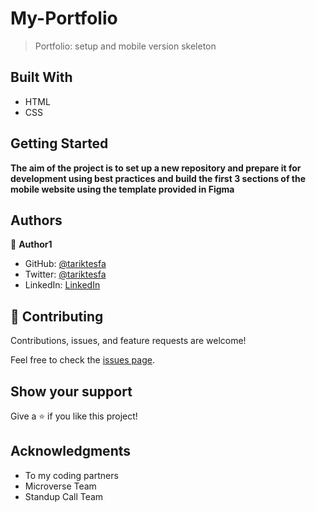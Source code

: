 # My-Portfolio

> Portfolio: setup and mobile version skeleton
## Built With

- HTML
- CSS
## Getting Started

**The aim of the project is to set up a new repository and prepare it for development using best practices and
build the first 3 sections of the mobile website using the template provided in Figma**
## Authors

👤 **Author1**

- GitHub: [@tariktesfa](https://github.com/tariktesfa)
- Twitter: [@tariktesfa](https://twitter.com/tariktesfa)
- LinkedIn: [LinkedIn](https://linkedin.com/in/tarikwatesfa)

## 🤝 Contributing

Contributions, issues, and feature requests are welcome!

Feel free to check the [issues page](../../issues/).

## Show your support

Give a ⭐️ if you like this project!

## Acknowledgments

- To my coding partners
- Microverse Team
- Standup Call Team
